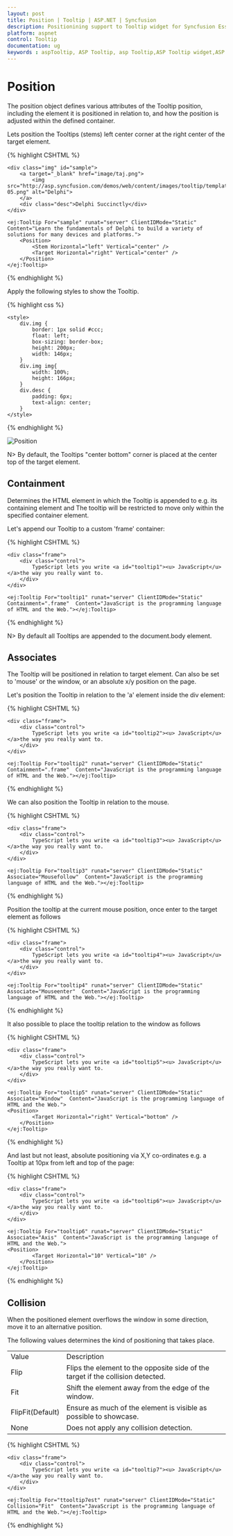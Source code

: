 ```yaml
---
layout: post
title: Position | Tooltip | ASP.NET | Syncfusion
description: Positionining support to Tooltip widget for Syncfusion Essential JS
platform: aspnet
control: Tooltip
documentation: ug
keywords : aspTooltip, ASP Tooltip, asp Tooltip,ASP Tooltip widget,ASP Tooltip position,ASP Tooltip collision
---
```


# Position

The position object defines various attributes of the Tooltip position, including the element it is positioned in relation to, and how the position is adjusted within the defined container.

Lets position the Tooltips (stems) left center corner at the right center of the target element.

{% highlight CSHTML %}
 
    <div class="img" id="sample">
        <a target="_blank" href="image/taj.png">
            <img src="http://asp.syncfusion.com/demos/web/content/images/tooltip/template-05.png" alt="Delphi">
        </a>
        <div class="desc">Delphi Succinctly</div>
    </div>

    <ej:Tooltip For="sample" runat="server" ClientIDMode="Static"  Content="Learn the fundamentals of Delphi to build a variety of solutions for many devices and platforms.">
        <Position>
            <Stem Horizontal="left" Vertical="center" />
            <Target Horizontal="right" Vertical="center" />
        </Position>
    </ej:Tooltip>

{% endhighlight %}

Apply the following styles to show the Tooltip.

{% highlight css %}

    <style>
        div.img {
            border: 1px solid #ccc;
            float: left;
            box-sizing: border-box;
            height: 200px;
            width: 146px;
        }
        div.img img{
            width: 100%;
            height: 166px;
        }
        div.desc {
            padding: 6px;
            text-align: center;
        }
    </style>
    
{% endhighlight %}

![Position](Position_images/position.png)

N> By default, the Tooltips "center bottom" corner is placed at the center top of the target element.

## Containment 

Determines the HTML element in which the Tooltip is appended to e.g. its containing element and The tooltip will be restricted to move only within the specified container element.

Let's append our Tooltip to a custom 'frame' container:

{% highlight CSHTML %}
 
    <div class="frame">
        <div class="control">
            TypeScript lets you write <a id="tooltip1"><u> JavaScript</u> </a>the way you really want to.
        </div>
    </div>
    
    <ej:Tooltip For="tooltip1" runat="server" ClientIDMode="Static" Containment=".frame"  Content="JavaScript is the programming language of HTML and the Web."></ej:Tooltip>
    
{% endhighlight %}

N> By default all Tooltips are appended to the document.body element.

## Associates 

 The Tooltip will be positioned in relation to target element. Can also be set to 'mouse' or the window, or an absolute x/y position on the page.
 
 Let's position the Tooltip in relation to the 'a' element inside the div element:
 
 {% highlight CSHTML %}
 
    <div class="frame">
        <div class="control">
            TypeScript lets you write <a id="tooltip2"><u> JavaScript</u> </a>the way you really want to.
        </div>
    </div>

    <ej:Tooltip For="tooltip2" runat="server" ClientIDMode="Static" Containment=".frame"  Content="JavaScript is the programming language of HTML and the Web."></ej:Tooltip>
    
{% endhighlight %}
 
We can also position the Tooltip in relation to the mouse.
 
{% highlight CSHTML %}
 
    <div class="frame">
        <div class="control">
            TypeScript lets you write <a id="tooltip3"><u> JavaScript</u> </a>the way you really want to.
        </div>
    </div>

    <ej:Tooltip For="tooltip3" runat="server" ClientIDMode="Static" Associate="Mousefollow"  Content="JavaScript is the programming language of HTML and the Web."></ej:Tooltip>
    
{% endhighlight %}

Position the tooltip at the current mouse position, once enter to the target element as follows

{% highlight CSHTML %}
 
    <div class="frame">
        <div class="control">
            TypeScript lets you write <a id="tooltip4"><u> JavaScript</u> </a>the way you really want to.
        </div>
    </div>

    <ej:Tooltip For="tooltip4" runat="server" ClientIDMode="Static" Associate="Mouseenter"  Content="JavaScript is the programming language of HTML and the Web."></ej:Tooltip>
    
{% endhighlight %}


It also possible to place the tooltip relation to the window as follows

{% highlight CSHTML %}
 
    <div class="frame">
        <div class="control">
            TypeScript lets you write <a id="tooltip5"><u> JavaScript</u> </a>the way you really want to.
        </div>
    </div>

    <ej:Tooltip For="tooltip5" runat="server" ClientIDMode="Static" Associate="Window"  Content="JavaScript is the programming language of HTML and the Web.">
    <Position>
            <Target Horizontal="right" Vertical="bottom" />
        </Position>
    </ej:Tooltip>
    
{% endhighlight %}
    
And last but not least, absolute positioning via X,Y co-ordinates e.g. a Tooltip at 10px from left and top of the page:

{% highlight CSHTML %}
 
    <div class="frame">
        <div class="control">
            TypeScript lets you write <a id="tooltip6"><u> JavaScript</u> </a>the way you really want to.
        </div>
    </div>

    <ej:Tooltip For="tooltip6" runat="server" ClientIDMode="Static" Associate="Axis"  Content="JavaScript is the programming language of HTML and the Web.">
    <Position>
            <Target Horizontal="10" Vertical="10" />
        </Position>
    </ej:Tooltip>
    
{% endhighlight %}

## Collision 

When the positioned element overflows the window in some direction, move it to an alternative position. 

The following values determines the kind of positioning that takes place.

<table>
<tr>
<td>
Value<br/></td><td>
Description<br/></td></tr>
<tr>
<td>
Flip<br/></td><td>
Flips the element to the opposite side of the target if the collision detected.<br/></td></tr>
<tr>
<td>
Fit<br/></td><td>
Shift the element away from the edge of the window.<br/></td></tr>
<tr>
<td>
FlipFit(Default)<br/></td><td>
Ensure as much of the element is visible as possible to showcase.<br/></td></tr>
<tr>
<td>
None<br/></td><td>
Does not apply any collision detection.<br/></td></tr>
</table>

{% highlight CSHTML %}
 
    <div class="frame">
        <div class="control">
            TypeScript lets you write <a id="tooltip7"><u> JavaScript</u> </a>the way you really want to.
        </div>
    </div>

    <ej:Tooltip For="ttooltip7est" runat="server" ClientIDMode="Static" Collision="Fit"  Content="JavaScript is the programming language of HTML and the Web."></ej:Tooltip>
    
{% endhighlight %}